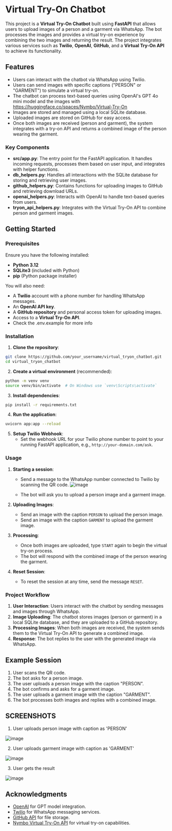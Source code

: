 # Virtual Try-On Chatbot

This project is a **Virtual Try-On Chatbot** built using **FastAPI** that allows users to upload images of a person and a garment via WhatsApp. The bot processes the images and provides a virtual try-on experience by combining the two images and returning the result. The project integrates various services such as **Twilio**, **OpenAI**, **GitHub**, and a **Virtual Try-On API** to achieve its functionality.

## Features

- Users can interact with the chatbot via WhatsApp using Twilio.
- Users can send images with specific captions ("PERSON" or "GARMENT") to simulate a virtual try-on.
- The chatbot can process text-based queries using OpenAI's GPT 4o mini model and the images with https://huggingface.co/spaces/Nymbo/Virtual-Try-On
- Images are stored and managed using a local SQLite database.
- Uploaded images are stored on GitHub for easy access.
- Once both images are received (person and garment), the system integrates with a try-on API and returns a combined image of the person wearing the garment.

### Key Components

- **src/app.py**: The entry point for the FastAPI application. It handles incoming requests, processes them based on user input, and integrates with helper functions.
- **db_helpers.py**: Handles all interactions with the SQLite database for storing and retrieving user images.
- **github_helpers.py**: Contains functions for uploading images to GitHub and retrieving download URLs.
- **openai_helpers.py**: Interacts with OpenAI to handle text-based queries from users.
- **tryon_api_helpers.py**: Integrates with the Virtual Try-On API to combine person and garment images.

## Getting Started

### Prerequisites

Ensure you have the following installed:

- **Python 3.12**
- **SQLite3** (included with Python)
- **pip** (Python package installer)

You will also need:

- A **Twilio** account with a phone number for handling WhatsApp messages.
- An **OpenAI API key**.
- A **GitHub repository** and personal access token for uploading images.
- Access to a **Virtual Try-On API**.
- Check the .env.example for more info 

### Installation

1. **Clone the repository**:

```bash
git clone https://github.com/your_username/virtual_tryon_chatbot.git
cd virtual_tryon_chatbot
```

2. **Create a virtual environment** (recommended):

```bash
python -m venv venv
source venv/bin/activate  # On Windows use `venv\Scripts\activate`
```

3. **Install dependencies**:

```bash
pip install -r requirements.txt
```

4. **Run the application**:

```bash
uvicorn app:app --reload
```

5. **Setup Twilio Webhook**:
   - Set the webhook URL for your Twilio phone number to point to your running FastAPI application, e.g., `http://your-domain.com/ask`.

### Usage

1. **Starting a session**:
   - Send a message to the WhatsApp number connected to Twilio by scanning the QR code.
     ![image](https://github.com/user-attachments/assets/d23e3957-1bbd-494f-b6cf-14aae3cb2c07)

   - The bot will ask you to upload a person image and a garment image.

2. **Uploading Images**:
   - Send an image with the caption `PERSON` to upload the person image.
   - Send an image with the caption `GARMENT` to upload the garment image.

3. **Processing**:
   - Once both images are uploaded, type `START` again to begin the virtual try-on process.
   - The bot will respond with the combined image of the person wearing the garment.

4. **Reset Session**:
   - To reset the session at any time, send the message `RESET`.

### Project Workflow

1. **User Interaction**: Users interact with the chatbot by sending messages and images through WhatsApp.
2. **Image Uploading**: The chatbot stores images (person or garment) in a local SQLite database, and they are uploaded to a GitHub repository.
3. **Processing Images**: When both images are received, the system sends them to the Virtual Try-On API to generate a combined image.
4. **Response**: The bot replies to the user with the generated image via WhatsApp.

## Example Session

1. User scans the QR code.
2. The bot asks for a person image.
3. The user uploads a person image with the caption "PERSON".
4. The bot confirms and asks for a garment image.
5. The user uploads a garment image with the caption "GARMENT".
6. The bot processes both images and replies with a combined image.

## SCREENSHOTS

1. User uploads person image with caption as 'PERSON'

![image](https://github.com/user-attachments/assets/8b4fbc19-cf60-4405-91b7-23e7344e5399)

2. User uploads garment image with caption as 'GARMENT'

![image](https://github.com/user-attachments/assets/b1f56095-fb70-4abf-ace0-f2b8e2dc7600)

3. User gets the result

![image](https://github.com/user-attachments/assets/b3375e68-8182-42e7-aab7-a71ce8e3604c)




## Acknowledgments

- [OpenAI](https://openai.com/) for GPT model integration.
- [Twilio](https://www.twilio.com/) for WhatsApp messaging services.
- [GitHub API](https://docs.github.com/en/rest) for file storage.
- [Nymbo Virtual Try-On API](https://nymbo.tryonapi.com/) for virtual try-on capabilities.

